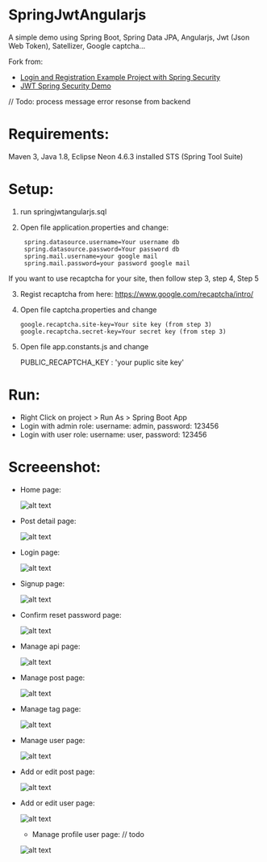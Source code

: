 # SpringJwtAngularjs
  A simple demo using Spring Boot, Spring Data JPA, Angularjs, Jwt (Json Web Token), Satellizer, Google captcha... <br>
  
  Fork from:
   * [Login and Registration Example Project with Spring Security](https://github.com/Baeldung/spring-security-registration)
   * [JWT Spring Security Demo](https://github.com/szerhusenBC/jwt-spring-security-demo)

  // Todo: process message error resonse from backend

# Requirements: 
Maven 3, Java 1.8, Eclipse Neon 4.6.3 installed STS (Spring Tool Suite)

# Setup: 
1. run springjwtangularjs.sql<br>

2. Open file application.properties and change:<br>

        spring.datasource.username=Your username db
        spring.datasource.password=Your password db
        spring.mail.username=your google mail
        spring.mail.password=your password google mail

If you want to use recaptcha for your site, then follow step 3, step 4, Step 5<br>

3. Regist recaptcha from here: https://www.google.com/recaptcha/intro/<br>

4. Open file captcha.properties and change <br>

       google.recaptcha.site-key=Your site key (from step 3)
       google.recaptcha.secret-key=Your secret key (from step 3)
       
5. Open file app.constants.js and change<br>

      PUBLIC_RECAPTCHA_KEY : 'your puplic site key'<br>
      
# Run: 
  * Right Click on project > Run As > Spring Boot App<br>
  * Login with admin role: username: admin, password: 123456<br>
  * Login with user role: username: user, password: 123456<br>
  
# Screeenshot:  
  * Home page:
  
    ![alt text](https://github.com/truonglehcm/SpringJwtAngularjs/blob/master/src/main/resources/static/img/home.PNG)
    
  * Post detail page:
  
    ![alt text](https://github.com/truonglehcm/SpringJwtAngularjs/blob/master/src/main/resources/static/img/post_detail.PNG)
  
  * Login page:
  
    ![alt text](https://github.com/truonglehcm/SpringJwtAngularjs/blob/master/src/main/resources/static/img/signin.PNG)
    
  * Signup page:
  
    ![alt text](https://github.com/truonglehcm/SpringJwtAngularjs/blob/master/src/main/resources/static/img/sign_up.PNG)
        
  * Confirm reset password page:
  
    ![alt text](https://github.com/truonglehcm/SpringJwtAngularjs/blob/master/src/main/resources/static/img/confirm_reset_password.PNG)
    
  * Manage api page:
  
    ![alt text](https://github.com/truonglehcm/SpringJwtAngularjs/blob/master/src/main/resources/static/img/manage_api.PNG)
    
  * Manage post page:
  
    ![alt text](https://github.com/truonglehcm/SpringJwtAngularjs/blob/master/src/main/resources/static/img/manage_post.PNG)
      
  * Manage tag page:
  
    ![alt text](https://github.com/truonglehcm/SpringJwtAngularjs/blob/master/src/main/resources/static/img/manage_tag.PNG)
        
  * Manage user page:
  
    ![alt text](https://github.com/truonglehcm/SpringJwtAngularjs/blob/master/src/main/resources/static/img/manage_user.PNG)
    
  * Add or edit post page:
  
    ![alt text](https://github.com/truonglehcm/SpringJwtAngularjs/blob/master/src/main/resources/static/img/add_or_edit_post.PNG)
    
  * Add or edit user page:
  
    ![alt text](https://github.com/truonglehcm/SpringJwtAngularjs/blob/master/src/main/resources/static/img/add_ore_dit_user.PNG)  
 
    * Manage profile user page: // todo
  
    ![alt text](https://github.com/truonglehcm/SpringJwtAngularjs/blob/master/src/main/resources/static/img/profile.PNG)  
